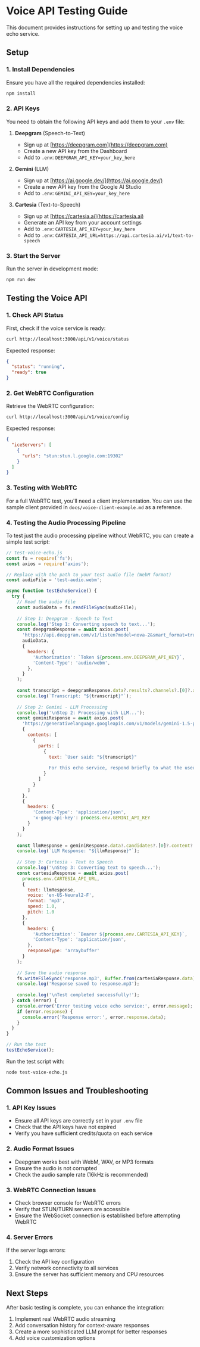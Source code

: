 # Voice API Testing Guide

This document provides instructions for setting up and testing the voice echo service.

## Setup

### 1. Install Dependencies

Ensure you have all the required dependencies installed:

```bash
npm install
```

### 2. API Keys

You need to obtain the following API keys and add them to your `.env` file:

1. **Deepgram** (Speech-to-Text)
   - Sign up at [https://deepgram.com](https://deepgram.com)
   - Create a new API key from the Dashboard
   - Add to `.env`: `DEEPGRAM_API_KEY=your_key_here`

2. **Gemini** (LLM)
   - Sign up at [https://ai.google.dev/](https://ai.google.dev/)
   - Create a new API key from the Google AI Studio
   - Add to `.env`: `GEMINI_API_KEY=your_key_here`

3. **Cartesia** (Text-to-Speech)
   - Sign up at [https://cartesia.ai](https://cartesia.ai)
   - Generate an API key from your account settings
   - Add to `.env`: `CARTESIA_API_KEY=your_key_here`
   - Add to `.env`: `CARTESIA_API_URL=https://api.cartesia.ai/v1/text-to-speech`

### 3. Start the Server

Run the server in development mode:

```bash
npm run dev
```

## Testing the Voice API

### 1. Check API Status

First, check if the voice service is ready:

```bash
curl http://localhost:3000/api/v1/voice/status
```

Expected response:
```json
{
  "status": "running",
  "ready": true
}
```

### 2. Get WebRTC Configuration

Retrieve the WebRTC configuration:

```bash
curl http://localhost:3000/api/v1/voice/config
```

Expected response:
```json
{
  "iceServers": [
    {
      "urls": "stun:stun.l.google.com:19302"
    }
  ]
}
```

### 3. Testing with WebRTC

For a full WebRTC test, you'll need a client implementation. You can use the sample client provided in `docs/voice-client-example.md` as a reference.

### 4. Testing the Audio Processing Pipeline

To test just the audio processing pipeline without WebRTC, you can create a simple test script:

```javascript
// test-voice-echo.js
const fs = require('fs');
const axios = require('axios');

// Replace with the path to your test audio file (WebM format)
const audioFile = 'test-audio.webm';

async function testEchoService() {
  try {
    // Read the audio file
    const audioData = fs.readFileSync(audioFile);
    
    // Step 1: Deepgram - Speech to Text
    console.log('Step 1: Converting speech to text...');
    const deepgramResponse = await axios.post(
      'https://api.deepgram.com/v1/listen?model=nova-2&smart_format=true',
      audioData,
      {
        headers: {
          'Authorization': `Token ${process.env.DEEPGRAM_API_KEY}`,
          'Content-Type': 'audio/webm',
        },
      }
    );
    
    const transcript = deepgramResponse.data?.results?.channels?.[0]?.alternatives?.[0]?.transcript || '';
    console.log(`Transcript: "${transcript}"`);
    
    // Step 2: Gemini - LLM Processing
    console.log('\nStep 2: Processing with LLM...');
    const geminiResponse = await axios.post(
      'https://generativelanguage.googleapis.com/v1/models/gemini-1.5-pro:generateContent',
      {
        contents: [
          {
            parts: [
              {
                text: `User said: "${transcript}"
                
                For this echo service, respond briefly to what the user said. Keep your response under 30 words.`
              }
            ]
          }
        ]
      },
      {
        headers: {
          'Content-Type': 'application/json',
          'x-goog-api-key': process.env.GEMINI_API_KEY
        }
      }
    );
    
    const llmResponse = geminiResponse.data?.candidates?.[0]?.content?.parts?.[0]?.text || '';
    console.log(`LLM Response: "${llmResponse}"`);
    
    // Step 3: Cartesia - Text to Speech
    console.log('\nStep 3: Converting text to speech...');
    const cartesiaResponse = await axios.post(
      process.env.CARTESIA_API_URL,
      {
        text: llmResponse,
        voice: 'en-US-Neural2-F',
        format: 'mp3',
        speed: 1.0,
        pitch: 1.0
      },
      {
        headers: {
          'Authorization': `Bearer ${process.env.CARTESIA_API_KEY}`,
          'Content-Type': 'application/json',
        },
        responseType: 'arraybuffer'
      }
    );
    
    // Save the audio response
    fs.writeFileSync('response.mp3', Buffer.from(cartesiaResponse.data));
    console.log('Response saved to response.mp3');
    
    console.log('\nTest completed successfully!');
  } catch (error) {
    console.error('Error testing voice echo service:', error.message);
    if (error.response) {
      console.error('Response error:', error.response.data);
    }
  }
}

// Run the test
testEchoService();
```

Run the test script with:

```bash
node test-voice-echo.js
```

## Common Issues and Troubleshooting

### 1. API Key Issues

- Ensure all API keys are correctly set in your `.env` file
- Check that the API keys have not expired
- Verify you have sufficient credits/quota on each service

### 2. Audio Format Issues

- Deepgram works best with WebM, WAV, or MP3 formats
- Ensure the audio is not corrupted
- Check the audio sample rate (16kHz is recommended)

### 3. WebRTC Connection Issues

- Check browser console for WebRTC errors
- Verify that STUN/TURN servers are accessible
- Ensure the WebSocket connection is established before attempting WebRTC

### 4. Server Errors

If the server logs errors:

1. Check the API key configuration
2. Verify network connectivity to all services
3. Ensure the server has sufficient memory and CPU resources

## Next Steps

After basic testing is complete, you can enhance the integration:

1. Implement real WebRTC audio streaming
2. Add conversation history for context-aware responses
3. Create a more sophisticated LLM prompt for better responses
4. Add voice customization options